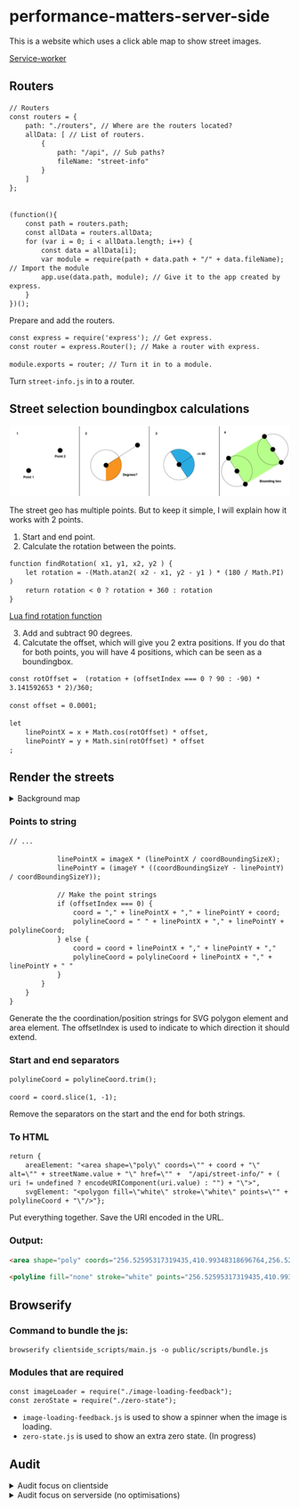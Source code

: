 # performance-matters-server-side

This is a website which uses a click able map to show street images.

[Service-worker](AUDIT.md)

## Routers
```JS
// Routers
const routers = {
    path: "./routers", // Where are the routers located?
    allData: [ // List of routers.
        {
            path: "/api", // Sub paths?
            fileName: "street-info"
        }
    ]
};


(function(){
    const path = routers.path;
    const allData = routers.allData;
    for (var i = 0; i < allData.length; i++) {
        const data = allData[i];
        var module = require(path + data.path + "/" + data.fileName); // Import the module
        app.use(data.path, module); // Give it to the app created by express.
    }
})();
```
Prepare and add the routers.


```JS
const express = require('express'); // Get express.
const router = express.Router(); // Make a router with express.

module.exports = router; // Turn it in to a module.
```
Turn `street-info.js` in to a router.




## Street selection boundingbox calculations
![Boundingbox calculation](readme-content/boundingboxCalc.png)

The street geo has multiple points. But to keep it simple, I will explain how it works with 2 points.

1. Start and end point.
2. Calculate the rotation between the points.
```JS
function findRotation( x1, y1, x2, y2 ) {
    let rotation = -(Math.atan2( x2 - x1, y2 - y1 ) * (180 / Math.PI) )
    return rotation < 0 ? rotation + 360 : rotation
}
```
[Lua find rotation function](https://wiki.multitheftauto.com/wiki/FindRotation)

3. Add and subtract 90 degrees.
4. Calcutate the offset, which will give you 2 extra positions. If you do that for both points, you will have 4 positions, which can be seen as a boundingbox.
```JS
const rotOffset =  (rotation + (offsetIndex === 0 ? 90 : -90) * 3.141592653 * 2)/360;

const offset = 0.0001;

let 
    linePointX = x + Math.cos(rotOffset) * offset, 
    linePointY = y + Math.sin(rotOffset) * offset
;
```

## Render the streets

<details>
<summary>Background map</summary>
<img src="https://raw.githubusercontent.com/IIYAMA12/performance-matters-server-side/master/readme-content/map.png">
</details>



### Points to string
```JS
// ... 

            linePointX = imageX * (linePointX / coordBoundingSizeX);
            linePointY = (imageY * ((coordBoundingSizeY - linePointY) / coordBoundingSizeY));

            // Make the point strings            
            if (offsetIndex === 0) {
                coord = "," + linePointX + "," + linePointY + coord;
                polylineCoord = " " + linePointX + "," + linePointY + polylineCoord;
            } else {
                coord = coord + linePointX + "," + linePointY + ","
                polylineCoord = polylineCoord + linePointX + "," + linePointY + " "
            }
        }
    }
}
```
Generate the the coordination/position strings for SVG polygon element and area element. The offsetIndex is used to indicate to which direction it should extend.


### Start and end separators
```JS
polylineCoord = polylineCoord.trim();

coord = coord.slice(1, -1);
```
Remove the separators on the start and the end for both strings.


### To HTML
```JS
return {
    areaElement: "<area shape=\"poly\" coords=\"" + coord + "\" alt=\"" + streetName.value + "\" href=\"" +  "/api/street-info/" + ( uri != undefined ? encodeURIComponent(uri.value) : "") + "\">", 
    svgElement: "<polygon fill=\"white\" stroke=\"white\" points=\"" + polylineCoord + "\"/>"};
```       
Put everything together. Save the URI encoded in the URL.

### Output:
```HTML
<area shape="poly" coords="256.52595317319435,410.99348318696764,256.52595317319435,410.99348318696764,256.52595317319435,418.627963178187,256.52595317319435,418.627963178187" alt="Hooiwagens steeg" href="/api/street-info/https%3A%2F%2Fadamlink.nl%2Fgeo%2Fstreet%2Fhooiwagens-steeg%2F5454">
```

```HTML
<polyline fill="none" stroke="white" points="256.52595317319435,410.99348318696764 256.52595317319435,410.99348318696764 256.52595317319435,418.627963178187 256.52595317319435,418.627963178187"></polyline>
```




## Browserify

### Command to bundle the js:
```shell
browserify clientside_scripts/main.js -o public/scripts/bundle.js
```


### Modules that are required
```JS
const imageLoader = require("./image-loading-feedback");
const zeroState = require("./zero-state");
```

* `image-loading-feedback.js` is used to show a spinner when the image is loading.
* `zero-state.js` is used to show an extra zero state. (In progress)


## Audit
<details>
<summary>Audit focus on clientside</summary>
<img src="https://raw.githubusercontent.com/IIYAMA12/performance-matters-server-side/master/readme-content/performanceAfter.png">
</details>

<details>
<summary>Audit focus on serverside (no optimisations)</summary>
<img src="https://raw.githubusercontent.com/IIYAMA12/performance-matters-server-side/master/readme-content/audit1_1.png">
<img src="https://raw.githubusercontent.com/IIYAMA12/performance-matters-server-side/master/readme-content/audit1_2.png">
<img src="https://raw.githubusercontent.com/IIYAMA12/performance-matters-server-side/master/readme-content/audit1_3.png">
</details>